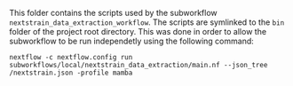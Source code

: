 This folder contains the scripts used by the subworkflow `nextstrain_data_extraction_workflow`. The scripts are symlinked to the `bin` folder of the project root directory. This was done in order to allow the subworkflow to be run independetly using the following command:
```
nextflow -c nextflow.config run subworkflows/local/nextstrain_data_extraction/main.nf --json_tree /nextstrain.json -profile mamba
```
